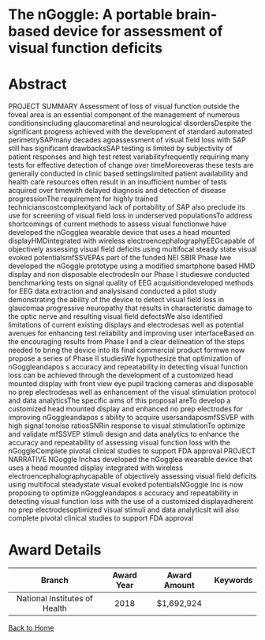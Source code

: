
The nGoggle: A portable brain-based device for assessment of visual function deficits
=====================================================================================

# Abstract


PROJECT SUMMARY Assessment of loss of visual function outside the foveal area is an essential component of the management of numerous conditionsincluding glaucomaretinal and neurological disordersDespite the significant progress achieved with the development of standard automated perimetrySAPmany decades agoassessment of visual field loss with SAP still has significant drawbacksSAP testing is limited by subjectivity of patient responses and high test retest variabilityfrequently requiring many tests for effective detection of change over timeMoreoveras these tests are generally conducted in clinic based settingslimited patient availability and health care resources often result in an insufficient number of tests acquired over timewith delayed diagnosis and detection of disease progressionThe requirement for highly trained technicianscostcomplexityand lack of portability of SAP also preclude its use for screening of visual field loss in underserved populationsTo address shortcomings of current methods to assess visual functionwe have developed the nGogglea wearable device that uses a head mounted displayHMDintegrated with wireless electroencephalographyEEGcapable of objectively assessing visual field deficits using multifocal steady state visual evoked potentialsmfSSVEPAs part of the funded NEI SBIR Phase Iwe developed the nGoggle prototype using a modified smartphone based HMD display and non disposable electrodesIn our Phase I studieswe conducted benchmarking tests on signal quality of EEG acquisitiondeveloped methods for EEG data extraction and analysisand conducted a pilot study demonstrating the ability of the device to detect visual field loss in glaucomaa progressive neuropathy that results in characteristic damage to the optic nerve and resulting visual field defectsWe also identified limitations of current existing displays and electrodesas well as potential avenues for enhancing test reliability and improving user interfaceBased on the encouraging results from Phase I and a clear delineation of the steps needed to bring the device into its final commercial product formwe now propose a series of Phase II studiesWe hypothesize that optimization of nGoggleandapos s accuracy and repeatability in detecting visual function loss can be achieved through the development of a customized head mounted display with front view eye pupil tracking cameras and disposable no prep electrodesas well as enhancement of the visual stimulation protocol and data analyticsThe specific aims of this proposal areTo develop a customized head mounted display and enhanced no prep electrodes for improving nGoggleandapos s ability to acquire usersandaposmfSSVEP with high signal tonoise ratiosSNRin response to visual stimulationTo optimize and validate mfSSVEP stimuli design and data analytics to enhance the accuracy and repeatability of assessing visual function loss with the nGoggleComplete pivotal clinical studies to support FDA approval PROJECT NARRATIVE NGoggle Inchas developed the nGogglea wearable device that uses a head mounted display integrated with wireless electroencephalographycapable of objectively assessing visual field deficits using multifocal steadystate visual evoked potentialsNGoggle Inc is now proposing to optimize nGoggleandapos s accuracy and repeatability in detecting visual function loss with the use of a customized displayadherent no prep electrodesoptimized visual stimuli and data analyticsIt will also complete pivotal clinical studies to support FDA approval  

# Award Details

|Branch|Award Year|Award Amount|Keywords|
| :---: | :---: | :---: | :---: |
|National Institutes of Health|2018|$1,692,924||
  
  


[Back to Home](https://github.com/chrischow/dod_sbir_awards/Reports/JH/#2358)